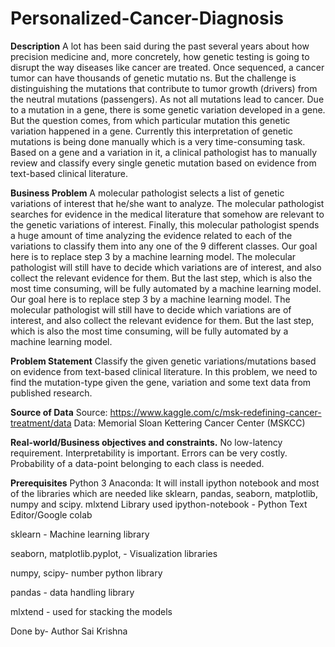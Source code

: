 # Personalized-Cancer-Diagnosis
**Description**
A lot has been said during the past several years about how precision medicine and, more concretely, how genetic testing is going to disrupt the way diseases like cancer are treated. Once sequenced, a cancer tumor can have thousands of genetic mutatio ns. But the challenge is distinguishing the mutations that contribute to tumor growth (drivers) from the neutral mutations (passengers). As not all mutations lead to cancer. Due to a mutation in a gene, there is some genetic variation developed in a gene. But the question comes, from which particular mutation this genetic variation happened in a gene. Currently this interpretation of genetic mutations is being done manually which is a very time-consuming task. Based on a gene and a variation in it, a clinical pathologist has to manually review and classify every single genetic mutation based on evidence from text-based clinical literature.

**Business Problem**
A molecular pathologist selects a list of genetic variations of interest that he/she want to analyze.
The molecular pathologist searches for evidence in the medical literature that somehow are relevant to the genetic variations of interest.
Finally, this molecular pathologist spends a huge amount of time analyzing the evidence related to each of the variations to classify them into any one of the 9 different classes. Our goal here is to replace step 3 by a machine learning model. The molecular pathologist will still have to decide which variations are of interest, and also collect the relevant evidence for them. But the last step, which is also the most time consuming, will be fully automated by a machine learning model.
Our goal here is to replace step 3 by a machine learning model. The molecular pathologist will still have to decide which variations are of interest, and also collect the relevant evidence for them. But the last step, which is also the most time consuming, will be fully automated by a machine learning model.

**Problem Statement**
Classify the given genetic variations/mutations based on evidence from text-based clinical literature. In this problem, we need to find the mutation-type given the gene, variation and some text data from published research.

**Source of Data**
Source: https://www.kaggle.com/c/msk-redefining-cancer-treatment/data Data: Memorial Sloan Kettering Cancer Center (MSKCC)

**Real-world/Business objectives and constraints.**
No low-latency requirement.
Interpretability is important.
Errors can be very costly.
Probability of a data-point belonging to each class is needed.

**Prerequisites**
Python 3
Anaconda: It will install ipython notebook and most of the libraries which are needed like sklearn, pandas, seaborn, matplotlib, numpy and scipy.
mlxtend
Library used
ipython-notebook - Python Text Editor/Google colab

sklearn - Machine learning library

seaborn, matplotlib.pyplot, - Visualization libraries

numpy, scipy- number python library

pandas - data handling library

mlxtend - used for stacking the models

Done by- Author
Sai Krishna
